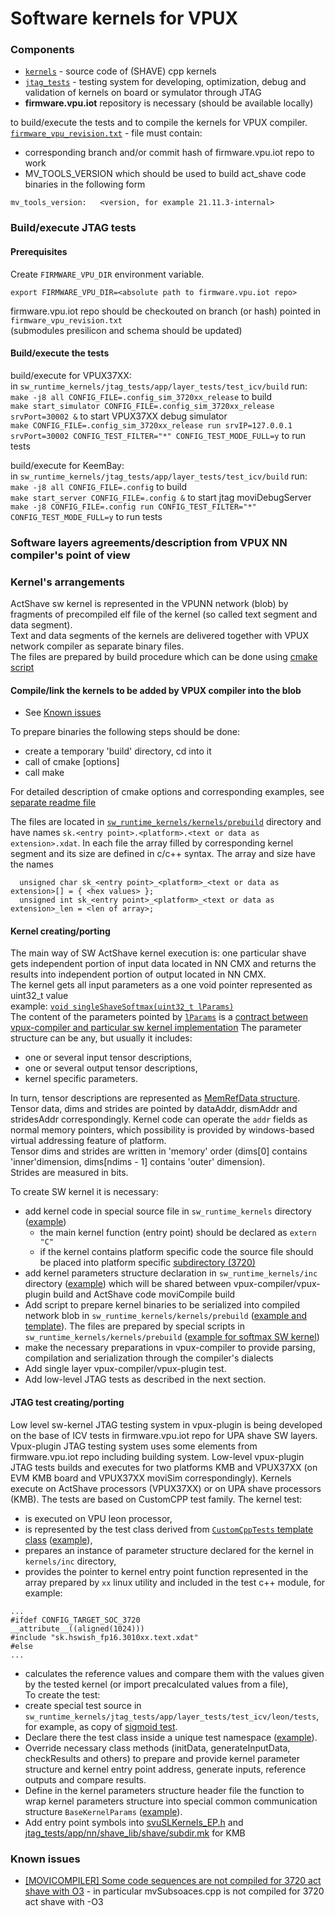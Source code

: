 # Software kernels for VPUX

### Components
- [`kernels`](kernels) - source code of (SHAVE) cpp kernels  
- [`jtag_tests`](jtag_tests) - testing system for developing, optimization, debug and validation of kernels on board or symulator through JTAG  
- **firmware.vpu.iot** repository is necessary (should be available locally)  

to build/execute the tests and to compile the kernels for VPUX compiler.
[`firmware_vpu_revision.txt`](firmware_vpu_revision.txt) - file must contain:
- corresponding branch and/or commit hash of firmware.vpu.iot repo to work
- MV_TOOLS_VERSION which should be used to build act_shave code binaries in the following form
```
mv_tools_version:   <version, for example 21.11.3-internal>
```
### Build/execute JTAG tests
#### Prerequisites

Create `FIRMWARE_VPU_DIR` environment variable.
```
export FIRMWARE_VPU_DIR=<absolute path to firmware.vpu.iot repo>
```
firmware.vpu.iot repo should be checkouted on branch (or hash) pointed in `firmware_vpu_revision.txt`  
(submodules presilicon and schema should be updated)

#### Build/execute the tests
build/execute for VPUX37XX:  
in `sw_runtime_kernels/jtag_tests/app/layer_tests/test_icv/build` run:  
`make -j8 all CONFIG_FILE=.config_sim_3720xx_release` to build  
`make start_simulator CONFIG_FILE=.config_sim_3720xx_release srvPort=30002 &` to start VPUX37XX debug simulator  
`make CONFIG_FILE=.config_sim_3720xx_release run srvIP=127.0.0.1 srvPort=30002 CONFIG_TEST_FILTER="*" CONFIG_TEST_MODE_FULL=y` to run tests


build/execute for KeemBay:  
in `sw_runtime_kernels/jtag_tests/app/layer_tests/test_icv/build` run:  
`make -j8 all CONFIG_FILE=.config` to build  
`make start_server CONFIG_FILE=.config &` to start jtag moviDebugServer  
`make -j8 CONFIG_FILE=.config run CONFIG_TEST_FILTER="*" CONFIG_TEST_MODE_FULL=y` to run tests

### **Software layers agreements/description from VPUX NN compiler's point of view**

### Kernel's arrangements
ActShave sw kernel is represented in the VPUNN network (blob)
by fragments of precompiled elf file of the kernel (so called text segment and data segment).  
Text and data segments of the kernels are delivered together with VPUX network compiler
as separate binary files.  
The files are prepared by build procedure which can be done using [cmake script](kernels/CMakeLists.txt)

#### Compile/link the kernels to be added by VPUX compiler into the blob  
* See [Known issues](#known-issues)  

To prepare binaries the following steps should be done:
- create a temporary 'build' directory, cd into it
- call of cmake <path-to-kernels-dir> [options]
- call make

For detailed description of cmake options and corresponding examples, see [separate readme file](kernels/README.md)

The files are located in [`sw_runtime_kernels/kernels/prebuild`](kernels/prebuild) directory
and have names `sk.<entry point>.<platform>.<text or data as extension>.xdat`.
In each file the array filled by corresponding kernel segment and its size are defined in c/c++ syntax.
The array and size have the names
```
  unsigned char sk_<entry point>_<platform>_<text or data as extension>[] = { <hex values> };
  unsigned int sk_<entry point>_<platform>_<text or data as extension>_len = <len of array>;
```

#### Kernel creating/porting 
The main way of SW ActShave kernel execution is: one particular shave gets 
independent portion of input data located in NN CMX and returns the results 
into independent portion of output located in NN CMX.  
The kernel gets all input parameters as a one void pointer represented as uint32_t value  
example: [`void singleShaveSoftmax(uint32_t lParams)`](kernels/single_shave_softmax.cpp#L402)  
The content of the parameters pointed by [`lParams`](kernels/inc/param_softmax.h#L17) is a [contract between
vpux-compiler and particular sw kernel implementation](https://docs.intel.com/documents/MovidiusInternal/vpu2/Common/SW/VPUX_NN_Compiler_SAS/VPUX_NN_Compiler_SAS.html#software-layers)
The parameter structure can be any, but usually it includes:
- one or several input tensor descriptions,
- one or several output tensor descriptions,
- kernel specific parameters.  

In turn, tensor descriptions are represented as [MemRefData structure](kernels/inc/common_types.h#L78).  
Tensor data, dims and strides are pointed by dataAddr, dismAddr and stridesAddr correspondingly.
Kernel code can operate the `addr` fields as normal memory pointers,
which possibility is provided by windows-based virtual addressing feature of platform.  
Tensor dims and strides are written in 'memory' order
(dims[0] contains 'inner'dimension, dims[ndims - 1] contains 'outer' dimension).  
Strides are measured in bits.

To create SW kernel it is necessary:
- add kernel code in special source file in `sw_runtime_kernels` directory ([example](kernels/sigmoid_fp16.c))
  - the main kernel function (entry point) should be declared as `extern "C"`
  - if the kernel contains platform specific code
  the source file should be placed into platform specific  [subdirectory (3720)](kernels/3720) 
- add kernel parameters structure declaration in `sw_runtime_kernels/inc` directory ([example](kernels/inc/param_sigmoid.h))
which will be shared between vpux-compiler/vpux-plugin build and ActShave code moviCompile build
- Add script to prepare kernel binaries to be serialized into compiled network blob in `sw_runtime_kernels/kernels/prebuild`
([example and template](kernels/prebuild/singleShaveSoftmax.3010xx.sh)).
The files are prepared by special scripts in `sw_runtime_kernels/kernels/prebuild`
([example for softmax SW kernel](kernels/prebuild/singleShaveSoftmax.3010xx.sh))
- make the necessary preparations in vpux-compiler to provide
parsing, compilation and serialization through the compiler's dialects
- Add single layer vpux-compiler/vpux-plugin test.
- Add low-level JTAG tests as described in the next section. 

#### JTAG test creating/porting 
Low level sw-kernel JTAG testing system in vpux-plugin is being developed on the base of
ICV tests in firmware.vpu.iot repo for UPA shave SW layers.
Vpux-plugin JTAG testing system uses some elements from firmware.vpu.iot repo
including building system.
Low-level vpux-plugin JTAG tests builds and executes for two platforms KMB and VPUX37XX (on EVM KMB board and VPUX37XX moviSim correspondingly).
Kernels execute on ActShave processors (VPUX37XX) or on UPA shave processors (KMB).
The tests are based on CustomCPP test family.
The kernel test:
- is executed on VPU leon processor,
- is represented by the test class derived from [`CustomCppTests` template class](jtag_tests/app/layer_tests/test_icv/leon/tests/custom_cpp_tests.h#L30)
([example](jtag_tests/app/layer_tests/test_icv/leon/tests/custom_cpp_sigmoid.cpp#L22)),
- prepares an instance of parameter structure
declared for the kernel in `kernels/inc` directory,
- provides the pointer to kernel entry point function represented in the array prepared by
`xx` linux utility and included in the test c++ module, for example:  
```
...
#ifdef CONFIG_TARGET_SOC_3720
__attribute__((aligned(1024)))
#include "sk.hswish_fp16.3010xx.text.xdat"
#else
...

```
- calculates the reference values and compare them with the values given by the tested kernel 
(or import precalculated values from a file),  
To create the test: 
- create special test source in `sw_runtime_kernels/jtag_tests/app/layer_tests/test_icv/leon/tests`,
for example, as copy of [sigmoid test](jtag_tests/app/layer_tests/test_icv/leon/tests/custom_cpp_sigmoid.cpp).
- Declare there the test class inside a unique test namespace ([example](jtag_tests/app/layer_tests/test_icv/leon/tests/custom_cpp_sigmoid.cpp#L16)).
- Override necessary class methods (initData, generateInputData, checkResults and others)
to prepare and provide kernel parameter structure and kernel entry point address,
generate inputs, reference outputs and compare results.
- Define in the kernel parameters structure header file 
the function to wrap kernel parameters structure into special common communication structure `BaseKernelParams`
([example](kernels/inc/param_sigmoid.h#L20)).
- Add entry point symbols into [svuSLKernels_EP.h](jtag_tests/app/nn/shave_lib/inc/layers/svuSLKernels_EP.h#L142) and
[jtag_tests/app/nn/shave_lib/shave/subdir.mk](jtag_tests/app/nn/shave_lib/shave/subdir.mk#L36) for KMB

### Known issues
- [\[MOVICOMPILER\] Some code sequences are not compiled for 3720 act shave with O3](E#26562) - 
in particular mvSubsoaces.cpp is not compiled for 3720 act shave with -O3

